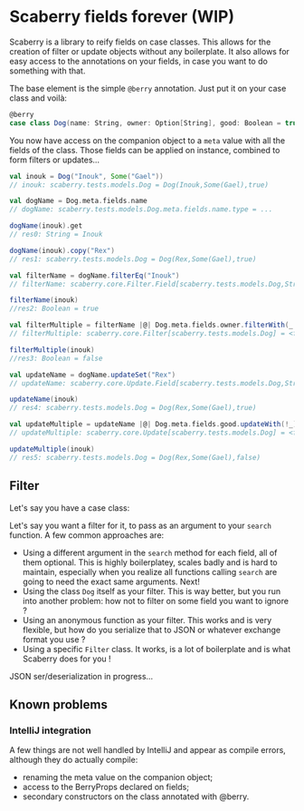 # Scaberry fields forever (WIP)

Scaberry is a library to reify fields on case classes. This allows for
the creation of filter or update objects without any boilerplate. It
also allows for easy access to the annotations on your fields, in case
you want to do something with that.

The base element is the simple ```@berry``` annotation. Just put it on
your case class and voilà:

```scala
@berry
case class Dog(name: String, owner: Option[String], good: Boolean = true)
```

You now have access on the companion object to a ```meta``` value with
all the fields of the class. Those fields can be applied on instance,
combined to form filters or updates…

```scala
val inouk = Dog("Inouk", Some("Gael"))
// inouk: scaberry.tests.models.Dog = Dog(Inouk,Some(Gael),true)

val dogName = Dog.meta.fields.name
// dogName: scaberry.tests.models.Dog.meta.fields.name.type = ...

dogName(inouk).get
// res0: String = Inouk

dogName(inouk).copy("Rex")
// res1: scaberry.tests.models.Dog = Dog(Rex,Some(Gael),true)

val filterName = dogName.filterEq("Inouk")
// filterName: scaberry.core.Filter.Field[scaberry.tests.models.Dog,String] = <function1>

filterName(inouk)
//res2: Boolean = true

val filterMultiple = filterName |@| Dog.meta.fields.owner.filterWith(_.isEmpty)
// filterMultiple: scaberry.core.Filter[scaberry.tests.models.Dog] = <function1>

filterMultiple(inouk)
//res3: Boolean = false

val updateName = dogName.updateSet("Rex")
// updateName: scaberry.core.Update.Field[scaberry.tests.models.Dog,String] = <function1>

updateName(inouk)
// res4: scaberry.tests.models.Dog = Dog(Rex,Some(Gael),true)

val updateMultiple = updateName |@| Dog.meta.fields.good.updateWith(!_)
// updateMultiple: scaberry.core.Update[scaberry.tests.models.Dog] = <function1>

updateMultiple(inouk)
// res5: scaberry.tests.models.Dog = Dog(Rex,Some(Gael),false)
```

## Filter

Let's say you have a case class:

Let's say you want a filter for it, to pass as an argument to your
```search``` function. A few common approaches are:
- Using a different argument in the ```search``` method for each field,
all of them optional. This is highly boilerplatey, scales badly and is
hard to maintain, especially when you realize all functions calling
```search``` are going to need the exact same arguments. Next!
- Using the class ```Dog``` itself as your filter. This is way better,
but you run into another problem: how not to filter on some field you
want to ignore ?
- Using an anonymous function as your filter. This works and is very
flexible, but how do you serialize that to JSON or whatever exchange
format you use ?
- Using a specific ```Filter``` class. It works, is a lot of boilerplate
and is what Scaberry does for you !

JSON ser/deserialization in progress…


## Known problems

### IntelliJ integration

A few things are not well handled by IntelliJ and appear as compile
errors, although they do actually compile:
- renaming the meta value on the companion object;
- access to the BerryProps declared on fields;
- secondary constructors on the class annotated with @berry.

